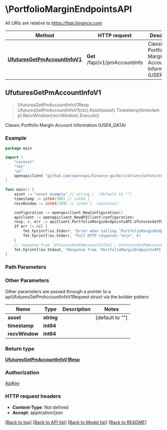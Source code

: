 # \PortfolioMarginEndpointsAPI

All URIs are relative to *https://fapi.binance.com*

Method | HTTP request | Description
------------- | ------------- | -------------
[**UfuturesGetPmAccountInfoV1**](PortfolioMarginEndpointsAPI.md#UfuturesGetPmAccountInfoV1) | **Get** /fapi/v1/pmAccountInfo | Classic Portfolio Margin Account Information (USER_DATA)



## UfuturesGetPmAccountInfoV1

> UfuturesGetPmAccountInfoV1Resp UfuturesGetPmAccountInfoV1(ctx).Asset(asset).Timestamp(timestamp).RecvWindow(recvWindow).Execute()

Classic Portfolio Margin Account Information (USER_DATA)



### Example

```go
package main

import (
	"context"
	"fmt"
	"os"
	openapiclient "github.com/openxapi/binance-go/derivatives/umfutures"
)

func main() {
	asset := "asset_example" // string |  (default to "")
	timestamp := int64(789) // int64 | 
	recvWindow := int64(789) // int64 |  (optional)

	configuration := openapiclient.NewConfiguration()
	apiClient := openapiclient.NewAPIClient(configuration)
	resp, r, err := apiClient.PortfolioMarginEndpointsAPI.UfuturesGetPmAccountInfoV1(context.Background()).Asset(asset).Timestamp(timestamp).RecvWindow(recvWindow).Execute()
	if err != nil {
		fmt.Fprintf(os.Stderr, "Error when calling `PortfolioMarginEndpointsAPI.UfuturesGetPmAccountInfoV1``: %v\n", err)
		fmt.Fprintf(os.Stderr, "Full HTTP response: %v\n", r)
	}
	// response from `UfuturesGetPmAccountInfoV1`: UfuturesGetPmAccountInfoV1Resp
	fmt.Fprintf(os.Stdout, "Response from `PortfolioMarginEndpointsAPI.UfuturesGetPmAccountInfoV1`: %v\n", resp)
}
```

### Path Parameters



### Other Parameters

Other parameters are passed through a pointer to a apiUfuturesGetPmAccountInfoV1Request struct via the builder pattern


Name | Type | Description  | Notes
------------- | ------------- | ------------- | -------------
 **asset** | **string** |  | [default to &quot;&quot;]
 **timestamp** | **int64** |  | 
 **recvWindow** | **int64** |  | 

### Return type

[**UfuturesGetPmAccountInfoV1Resp**](UfuturesGetPmAccountInfoV1Resp.md)

### Authorization

[ApiKey](../README.md#ApiKey)

### HTTP request headers

- **Content-Type**: Not defined
- **Accept**: application/json

[[Back to top]](#) [[Back to API list]](../README.md#documentation-for-api-endpoints)
[[Back to Model list]](../README.md#documentation-for-models)
[[Back to README]](../README.md)

